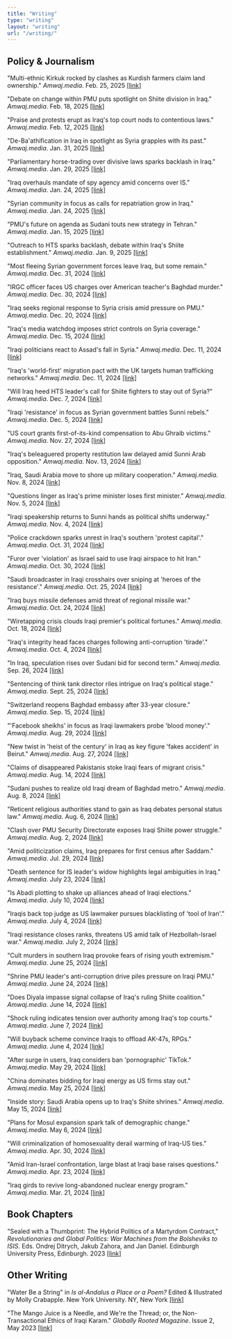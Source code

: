 ```yaml
---
title: "Writing"
type: "writing"
layout: "writing"
url: "/writing/"
---
```


## Policy & Journalism

"Multi-ethnic Kirkuk rocked by clashes as Kurdish farmers claim land ownership." *Amwaj.media*. Feb. 25, 2025 [[link]](https://amwaj.media/media-monitor/multi-ethnic-kirkuk-rocked-by-clashes-as-kurdish-farmers-claim-land-ownership)

"Debate on change within PMU puts spotlight on Shiite division in Iraq." *Amwaj.media*. Feb. 18, 2025 [[link]](https://amwaj.media/media-monitor/debate-on-change-within-pmu-puts-spotlight-on-shiite-division-in-iraq)

"Praise and protests erupt as Iraq's top court nods to contentious laws." *Amwaj.media*. Feb. 12, 2025 [[link]](https://amwaj.media/media-monitor/praise-and-protests-erupt-as-iraq-s-top-court-nods-to-contentious-laws)

"De-Ba'athification in Iraq in spotlight as Syria grapples with its past." *Amwaj.media*. Jan. 31, 2025 [[link]](https://amwaj.media/media-monitor/de-ba-athification-in-iraq-in-spotlight-as-syria-grapples-with-its-past)

"Parliamentary horse-trading over divisive laws sparks backlash in Iraq." *Amwaj.media*. Jan. 29, 2025 [[link]](https://amwaj.media/media-monitor/parliamentary-horse-trading-over-divisive-laws-sparks-backlash-in-iraq)

"Iraq overhauls mandate of spy agency amid concerns over IS." *Amwaj.media*. Jan. 24, 2025 [[link]](https://amwaj.media/media-monitor/iraq-overhauls-mandate-of-spy-agency-amid-concerns-over-is)

"Syrian community in focus as calls for repatriation grow in Iraq." *Amwaj.media*. Jan. 24, 2025 [[link]](https://amwaj.media/media-monitor/syrian-community-in-focus-as-calls-for-repatriation-grow-in-iraq)

"PMU's future on agenda as Sudani touts new strategy in Tehran." *Amwaj.media*. Jan. 15, 2025 [[link]](https://amwaj.media/media-monitor/pmu-s-future-on-agenda-as-sudani-touts-new-strategy-in-tehran)

"Outreach to HTS sparks backlash, debate within Iraq's Shiite establishment." *Amwaj.media*. Jan. 9, 2025 [[link]](https://amwaj.media/media-monitor/outreach-to-hts-sparks-backlash-debate-within-iraq-s-shiite-establishment)

"Most fleeing Syrian government forces leave Iraq, but some remain." *Amwaj.media*. Dec. 31, 2024 [[link]](https://amwaj.media/media-monitor/most-fleeing-syrian-government-forces-leave-iraq-but-some-remain)

"IRGC officer faces US charges over American teacher's Baghdad murder." *Amwaj.media*. Dec. 30, 2024 [[link]](https://amwaj.media/media-monitor/irgc-officer-faces-us-charges-over-american-teacher-s-baghdad-murder)

"Iraq seeks regional response to Syria crisis amid pressure on PMU." *Amwaj.media*. Dec. 20, 2024 [[link]](https://amwaj.media/media-monitor/iraq-seeks-regional-response-to-syria-crisis-amid-pressure-on-pmu)

"Iraq's media watchdog imposes strict controls on Syria coverage." *Amwaj.media*. Dec. 15, 2024 [[link]](https://amwaj.media/media-monitor/iraq-s-media-watchdog-imposes-strict-controls-on-syria-coverage)

"Iraqi politicians react to Assad's fall in Syria." *Amwaj.media*. Dec. 11, 2024 [[link]](https://amwaj.media/media-monitor/iraqi-politicians-react-to-assad-s-fall-in-syria)

"Iraq's 'world-first' migration pact with the UK targets human trafficking networks." *Amwaj.media*. Dec. 11, 2024 [[link]](https://amwaj.media/media-monitor/iraq-s-world-first-migration-pact-with-the-uk-targets-human-trafficking-networks)

"Will Iraq heed HTS leader's call for Shiite fighters to stay out of Syria?" *Amwaj.media*. Dec. 7, 2024 [[link]](https://amwaj.media/media-monitor/will-iraq-heed-hts-leader-s-call-for-shiite-fighters-to-stay-out-of-syria-nbsp)

"Iraqi 'resistance' in focus as Syrian government battles Sunni rebels." *Amwaj.media*. Dec. 5, 2024 [[link]](https://amwaj.media/media-monitor/iraqi-resistance-in-focus-as-syrian-government-battles-sunni-rebels)

"US court grants first-of-its-kind compensation to Abu Ghraib victims." *Amwaj.media*. Nov. 27, 2024 [[link]](https://amwaj.media/media-monitor/us-court-grants-first-of-its-kind-compensation-to-abu-ghraib-victims)

"Iraq's beleaguered property restitution law delayed amid Sunni Arab opposition." *Amwaj.media*. Nov. 13, 2024 [[link]](https://amwaj.media/media-monitor/iraq-s-beleaguered-property-restitution-law-delayed-amid-sunni-arab-opposition)

"Iraq, Saudi Arabia move to shore up military cooperation." *Amwaj.media*. Nov. 8, 2024 [[link]](https://amwaj.media/media-monitor/iraq-saudi-arabia-move-to-shore-up-military-cooperation)

"Questions linger as Iraq's prime minister loses first minister." *Amwaj.media*. Nov. 5, 2024 [[link]](https://amwaj.media/media-monitor/questions-linger-as-iraq-s-prime-minister-loses-first-minister)

"Iraqi speakership returns to Sunni hands as political shifts underway." *Amwaj.media*. Nov. 4, 2024 [[link]](https://amwaj.media/media-monitor/iraqi-speakership-returns-to-sunni-hands-as-political-shifts-underway)

"Police crackdown sparks unrest in Iraq's southern 'protest capital'." *Amwaj.media*. Oct. 31, 2024 [[link]](https://amwaj.media/media-monitor/police-crackdown-sparks-unrest-in-iraq-s-southern-protest-capital)

"Furor over 'violation' as Israel said to use Iraqi airspace to hit Iran." *Amwaj.media*. Oct. 30, 2024 [[link]](https://amwaj.media/media-monitor/furor-over-violation-as-israel-said-to-use-iraqi-airspace-to-hit-iran)

"Saudi broadcaster in Iraqi crosshairs over sniping at 'heroes of the resistance'." *Amwaj.media*. Oct. 25, 2024 [[link]](https://amwaj.media/media-monitor/saudi-broadcaster-in-iraqi-crosshairs-over-sniping-at-heroes-of-the-resistance)

"Iraq buys missile defenses amid threat of regional missile war." *Amwaj.media*. Oct. 24, 2024 [[link]](https://amwaj.media/media-monitor/iraq-buys-missile-defenses-amid-threat-of-regional-missile-war)

"Wiretapping crisis clouds Iraqi premier's political fortunes." *Amwaj.media*. Oct. 18, 2024 [[link]](https://amwaj.media/article/wiretapping-crisis-clouds-iraqi-premier-s-political-fortunes)

"Iraq's integrity head faces charges following anti-corruption 'tirade'." *Amwaj.media*. Oct. 4, 2024 [[link]](https://amwaj.media/media-monitor/iraq-s-integrity-head-faces-charges-following-anti-corruption-tirade)

"In Iraq, speculation rises over Sudani bid for second term." *Amwaj.media*. Sep. 26, 2024 [[link]](https://amwaj.media/media-monitor/in-iraq-speculation-rises-over-sudani-bid-for-second-term)

"Sentencing of think tank director riles intrigue on Iraq's political stage." *Amwaj.media*. Sept. 25, 2024 [[link]](https://amwaj.media/media-monitor/sentencing-of-think-tank-director-riles-intrigue-on-iraq-s-political-stage)

"Switzerland reopens Baghdad embassy after 33-year closure." *Amwaj.media*. Sep. 15, 2024 [[link]](https://amwaj.media/media-monitor/switzerland-reopens-baghdad-embassy-after-33-year-closure)

"'Facebook sheikhs' in focus as Iraqi lawmakers probe 'blood money'." *Amwaj.media*. Aug. 29, 2024 [[link]](https://amwaj.media/media-monitor/facebook-sheikhs-in-focus-as-iraqi-lawmakers-probe-blood-money)

"New twist in 'heist of the century' in Iraq as key figure 'fakes accident' in Beirut." *Amwaj.media*. Aug. 27, 2024 [[link]](https://amwaj.media/media-monitor/new-twist-in-heist-of-the-century-in-iraq-as-key-figure-fakes-accident-in-beirut)

"Claims of disappeared Pakistanis stoke Iraqi fears of migrant crisis." *Amwaj.media*. Aug. 14, 2024 [[link]](https://amwaj.media/media-monitor/claims-of-disappeared-pakistanis-stoke-iraqi-fears-of-migrant-crisis)

"Sudani pushes to realize old Iraqi dream of Baghdad metro." *Amwaj.media*. Aug. 8, 2024 [[link]](https://amwaj.media/media-monitor/sudani-pushes-to-realize-old-iraqi-dream-of-baghdad-metro)

"Reticent religious authorities stand to gain as Iraq debates personal status law." *Amwaj.media*. Aug. 6, 2024 [[link]](https://amwaj.media/media-monitor/reticent-religious-authorities-stand-to-gain-as-iraq-debates-personal-status-law)

"Clash over PMU Security Directorate exposes Iraqi Shiite power struggle." *Amwaj.media*. Aug. 2, 2024 [[link]](https://amwaj.media/media-monitor/clash-over-pmu-security-directorate-exposes-iraqi-shiite-power-struggle)

"Amid politicization claims, Iraq prepares for first census after Saddam." *Amwaj.media*. Jul. 29, 2024 [[link]](https://amwaj.media/media-monitor/amid-politicization-claims-iraq-prepares-for-first-census-after-saddam)

"Death sentence for IS leader's widow highlights legal ambiguities in Iraq." *Amwaj.media*. July 23, 2024 [[link]](https://amwaj.media/media-monitor/death-sentence-for-is-leader-s-widow-highlights-legal-ambiguities-in-iraq)

"Is Abadi plotting to shake up alliances ahead of Iraqi elections." *Amwaj.media*. July 10, 2024 [[link]](https://amwaj.media/media-monitor/is-abadi-plotting-to-shake-up-alliances-ahead-of-iraqi-elections)

"Iraqis back top judge as US lawmaker pursues blacklisting of 'tool of Iran'." *Amwaj.media*. July 4, 2024 [[link]](https://amwaj.media/media-monitor/iraqis-back-top-judge-as-us-lawmaker-pursues-blacklisting-of-tool-of-iran)

"Iraqi resistance closes ranks, threatens US amid talk of Hezbollah-Israel war." *Amwaj.media*. July 2, 2024 [[link]](https://amwaj.media/media-monitor/iraqi-resistance-closes-ranks-threatens-us-amid-talk-of-hezbollah-israel-war)

"Cult murders in southern Iraq provoke fears of rising youth extremism." *Amwaj.media*. June 25, 2024 [[link]](https://amwaj.media/media-monitor/cult-murders-in-southern-iraq-provoke-fears-of-rising-youth-extremism)

"Shrine PMU leader's anti-corruption drive piles pressure on Iraqi PMU." *Amwaj.media*. June 24, 2024 [[link]](https://amwaj.media/media-monitor/shrine-pmu-leader-s-anti-corruption-drive-piles-pressure-on-iraqi-pm)

"Does Diyala impasse signal collapse of Iraq's ruling Shiite coalition." *Amwaj.media*. June 14, 2024 [[link]](https://amwaj.media/media-monitor/does-diyala-impasse-signal-collapse-of-iraq-s-ruling-shiite-coalition)

"Shock ruling indicates tension over authority among Iraq's top courts." *Amwaj.media*. June 7, 2024 [[link]](https://amwaj.media/media-monitor/shock-ruling-indicates-tension-over-authority-among-iraq-s-top-courts)

"Will buyback scheme convince Iraqis to offload AK-47s, RPGs." *Amwaj.media*. June 4, 2024 [[link]](https://amwaj.media/media-monitor/will-buyback-scheme-convince-iraqis-to-offload-ak-47s-rpgs)

"After surge in users, Iraq considers ban 'pornographic' TikTok." *Amwaj.media*. May 29, 2024 [[link]](https://amwaj.media/media-monitor/after-surge-in-users-iraq-considers-ban-pornographic-tiktok)

"China dominates bidding for Iraqi energy as US firms stay out." *Amwaj.media*. May 25, 2024 [[link]](https://amwaj.media/media-monitor/china-dominates-bidding-for-iraqi-energy-as-us-firms-stay-out)

"Inside story: Saudi Arabia opens up to Iraq's Shiite shrines." *Amwaj.media*. May 15, 2024 [[link]](https://amwaj.media/media-monitor/inside-story-saudi-arabia-opens-up-to-iraq-s-shiite-shrines)

"Plans for Mosul expansion spark talk of demographic change." *Amwaj.media*. May 6, 2024 [[link]](https://amwaj.media/article/plans-for-mosul-expansion-spark-talk-of-demographic-change)

"Will criminalization of homosexuality derail warming of Iraq-US ties." *Amwaj.media*. Apr. 30, 2024 [[link]](https://amwaj.media/media-monitor/will-criminalization-of-homosexuality-derail-warming-of-iraq-us-ties)

"Amid Iran-Israel confrontation, large blast at Iraqi base raises questions." *Amwaj.media*. Apr. 23, 2024 [[link]](https://amwaj.media/media-monitor/amid-iran-israel-confrontation-large-blast-at-iraqi-base-raises-questions)

"Iraq girds to revive long-abandoned nuclear energy program." *Amwaj.media*. Mar. 21, 2024 [[link]](https://amwaj.media/media-monitor/iraq-girds-to-revive-long-abandoned-nuclear-energy-program)

## Book Chapters

"Sealed with a Thumbprint: The Hybrid Politics of a Martyrdom Contract," *Revolutionaries and Global Politics: War Machines from the Bolsheviks to ISIS*. Eds. Ondrej Ditrych, Jakub Zahora, and Jan Daniel. Edinburgh University Press, Edinburgh. 2023 [[link]](https://academic.oup.com/edinburgh-scholarship-online/book/51453)

## Other Writing

"Water Be a String" in *Is al-Andalus a Place or a Poem?* Edited & Illustrated by Molly Crabapple. New York University. NY, New York [[link]](/docs/water.pdf)

"The Mango Juice is a Needle, and We're the Thread; or, the Non-Transactional Ethics of Iraqi Karam." *Globally Rooted Magazine*. Issue 2, May 2023 [[link]](https://globallyrooted.com/arran-walshe-the-mango-juice-is-a-needle-and-we-are-the-thread)
